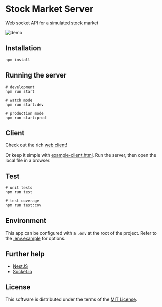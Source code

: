 # Stock Market Server

Web socket API for a simulated stock market

![demo](https://github.com/jseashell/stock-market-server/blob/main/demo.gif)

## Installation

```shell
npm install
```

## Running the server

```shell
# development
npm run start

# watch mode
npm run start:dev

# production mode
npm run start:prod
```

## Client

Check out the rich [web client](https://www.github.com/jseashell/stock-market-client)!

Or keep it simple with [example-client.html](./example-client.html). Run the server, then open the local file in a browser.

## Test

```shell
# unit tests
npm run test

# test coverage
npm run test:cov
```

## Environment

This app can be configured with a `.env` at the root of the project. Refer to the [.env.example](/.env.example) for options.

## Further help

- [NestJS](https://docs.nestjs.com/)
- [Socket.io](https://socket.io/)

## License

This software is distributed under the terms of the [MIT License](/LICENSE).
